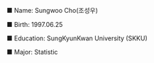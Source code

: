 ■ Name: Sungwoo Cho(조성우)

■ Birth: 1997.06.25

■ Education: SungKyunKwan University (SKKU)

■ Major: Statistic


